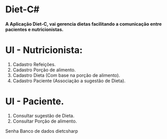 # Diet-C#


#### A Aplicação Diet-C, vai gerencia dietas facilitando a comunicação entre pacientes e nutricionistas.

# UI - Nutricionista:
1. Cadastro Refeições.
2. Cadastro Porção de alimento.
3. Cadastro Dieta (Com base na porção de alimento).
4. Cadastro Paciente (Associação a sugestão de Dieta).



# UI - Paciente.
1. Consultar sugestão de Dieta.
2. Consultar Porção de alimento.


Senha Banco de dados
dietcsharp
